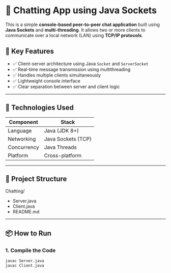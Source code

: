 # 💬 Chatting App using Java Sockets

This is a simple **console-based peer-to-peer chat application** built using **Java Sockets** and **multi-threading**. It allows two or more clients to communicate over a local network (LAN) using **TCP/IP protocols**.

## 🧠 Key Features

- ✅ Client-server architecture using Java `Socket` and `ServerSocket`
- ✅ Real-time message transmission using multithreading
- ✅ Handles multiple clients simultaneously
- ✅ Lightweight console interface
- ✅ Clear separation between server and client logic

---

## 🚀 Technologies Used

| Component     | Stack             |
|---------------|-------------------|
| Language      | Java (JDK 8+)     |
| Networking    | Java Sockets (TCP)|
| Concurrency   | Java Threads      |
| Platform      | Cross-platform    |

---

## 📁 Project Structure

Chatting/
- Server.java
- Client.java
- README.md 

---

## 📦 How to Run

### 1. Compile the Code

```bash
javac Server.java
javac Client.java

